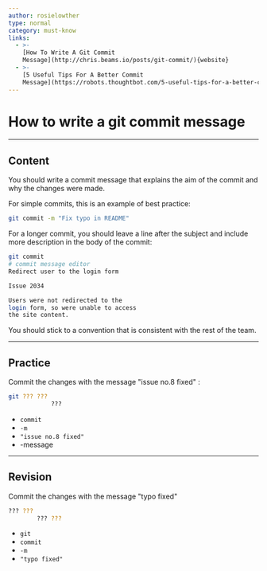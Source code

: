 ```yaml
---
author: rosielowther
type: normal
category: must-know
links:
  - >-
    [How To Write A Git Commit
    Message](http://chris.beams.io/posts/git-commit/){website}
  - >-
    [5 Useful Tips For A Better Commit
    Message](https://robots.thoughtbot.com/5-useful-tips-for-a-better-commit-message){website}
---
```


# How to write a git commit message


---

## Content

You should write a commit message that explains the aim of the commit and why the changes were made.

For simple commits, this is an example of best practice:

```bash
git commit -m "Fix typo in README"
```

For a longer commit, you should leave a line after the subject and include more description in the body of the commit:

```bash
git commit
# commit message editor
Redirect user to the login form

Issue 2034

Users were not redirected to the 
login form, so were unable to access 
the site content.
```

You should stick to a convention that is consistent with the rest of the team.


---

## Practice

Commit the changes with the message "issue no.8 fixed" :

```bash
git ??? ??? 
            ???
```

* `commit`
* `-m`
* `"issue no.8 fixed"`
* -message


---

## Revision

Commit the changes with the message "typo fixed"

```bash
??? ??? 
        ??? ???
```

* `git`
* `commit`
* `-m`
* `"typo fixed"`
